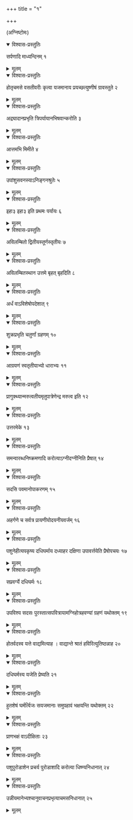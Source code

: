 +++
title = "१"

+++
  
(अग्निष्टोमः)



<details open><summary>विश्वास-प्रस्तुतिः</summary>

सर्पणादि माध्यन्दिनम् १
</details>

<details><summary>मूलम्</summary>

सर्पणादि माध्यन्दिनम् १
</details>


<details open><summary>विश्वास-प्रस्तुतिः</summary>

होतृचमसे वसतीवरीः कृत्वा यजमानाय प्रयच्छत्युष्णीषं ग्रावस्तुते २
</details>

<details><summary>मूलम्</summary>

होतृचमसे वसतीवरीः कृत्वा यजमानाय प्रयच्छत्युष्णीषं ग्रावस्तुते २
</details>


<details open><summary>विश्वास-प्रस्तुतिः</summary>

अद्र्यादानप्रभृति त्रिपर्यायानभिषवान्करोति ३
</details>

<details><summary>मूलम्</summary>

अद्र्यादानप्रभृति त्रिपर्यायानभिषवान्करोति ३
</details>


<details open><summary>विश्वास-प्रस्तुतिः</summary>

आत्तमभि मिमीते ४
</details>

<details><summary>मूलम्</summary>

आत्तमभि मिमीते ४
</details>


<details open><summary>विश्वास-प्रस्तुतिः</summary>

उपांशुसवनस्याऽनिङ्गनश्रुतेः ५
</details>

<details><summary>मूलम्</summary>

उपांशुसवनस्याऽनिङ्गनश्रुतेः ५
</details>


<details open><summary>विश्वास-प्रस्तुतिः</summary>

इहा३ इहा३ इति प्रथमः पर्यायः ६
</details>

<details><summary>मूलम्</summary>

इहा३ इहा३ इति प्रथमः पर्यायः ६
</details>


<details open><summary>विश्वास-प्रस्तुतिः</summary>

अविलम्बितो द्वितीयस्तूर्णस्तृतीयः ७
</details>

<details><summary>मूलम्</summary>

अविलम्बितो द्वितीयस्तूर्णस्तृतीयः ७
</details>


<details open><summary>विश्वास-प्रस्तुतिः</summary>

अविलम्बितस्थान उत्तमे बृहत् बृहदिति ८
</details>

<details><summary>मूलम्</summary>

अविलम्बितस्थान उत्तमे बृहत् बृहदिति ८
</details>


<details open><summary>विश्वास-प्रस्तुतिः</summary>

अर्धं वाऽविशेषोपदेशात् ९
</details>

<details><summary>मूलम्</summary>

अर्धं वाऽविशेषोपदेशात् ९
</details>


<details open><summary>विश्वास-प्रस्तुतिः</summary>

शुक्रप्रभृति चतुर्णां ग्रहणम् १०
</details>

<details><summary>मूलम्</summary>

शुक्रप्रभृति चतुर्णां ग्रहणम् १०
</details>


<details open><summary>विश्वास-प्रस्तुतिः</summary>

आग्रयणं स्वतृतीयाभ्यो धाराभ्यः ११
</details>

<details><summary>मूलम्</summary>

आग्रयणं स्वतृतीयाभ्यो धाराभ्यः ११
</details>


<details open><summary>विश्वास-प्रस्तुतिः</summary>

प्रागुक्थ्यान्मरुत्वतीयमृतुपात्रेणेन्द्र मरुत्व इति १२
</details>

<details><summary>मूलम्</summary>

प्रागुक्थ्यान्मरुत्वतीयमृतुपात्रेणेन्द्र मरुत्व इति १२
</details>


<details open><summary>विश्वास-प्रस्तुतिः</summary>

उत्तरमेके १३
</details>

<details><summary>मूलम्</summary>

उत्तरमेके १३
</details>


<details open><summary>विश्वास-प्रस्तुतिः</summary>

समन्वारब्धनिष्क्रमणादि करोत्याऽग्नीदग्नीनिति प्रैषात् १४
</details>

<details><summary>मूलम्</summary>

समन्वारब्धनिष्क्रमणादि करोत्याऽग्नीदग्नीनिति प्रैषात् १४
</details>


<details open><summary>विश्वास-प्रस्तुतिः</summary>

सदसि पवमानोपाकरणम् १५
</details>

<details><summary>मूलम्</summary>

सदसि पवमानोपाकरणम् १५
</details>


<details open><summary>विश्वास-प्रस्तुतिः</summary>

अहर्गणे च सर्वत्र प्रायणीयोदयनीयवर्जम् १६
</details>

<details><summary>मूलम्</summary>

अहर्गणे च सर्वत्र प्रायणीयोदयनीयवर्जम् १६
</details>


<details open><summary>विश्वास-प्रस्तुतिः</summary>

पशुनेहीत्यपकृष्य दधिघर्माय दध्याहर दक्षिणा उपावर्त्तयेति प्रैषोपचयः १७
</details>

<details><summary>मूलम्</summary>

पशुनेहीत्यपकृष्य दधिघर्माय दध्याहर दक्षिणा उपावर्त्तयेति प्रैषोपचयः १७
</details>


<details open><summary>विश्वास-प्रस्तुतिः</summary>

सप्रवर्ग्ये दधिघर्मः १८
</details>

<details><summary>मूलम्</summary>

सप्रवर्ग्ये दधिघर्मः १८
</details>


<details open><summary>विश्वास-प्रस्तुतिः</summary>

उपविश्य सदसः पुरस्तात्सपवित्रायामग्निहोत्रहवण्यां ग्रहणं यथोक्तम् १९
</details>

<details><summary>मूलम्</summary>

उपविश्य सदसः पुरस्तात्सपवित्रायामग्निहोत्रहवण्यां ग्रहणं यथोक्तम् १९
</details>


<details open><summary>विश्वास-प्रस्तुतिः</summary>

होतर्वदस्व यत्ते वाद्यमित्याह । वाद्यान्ते श्रातं हविरित्युतिष्ठन्नाह २०
</details>

<details><summary>मूलम्</summary>

होतर्वदस्व यत्ते वाद्यमित्याह । वाद्यान्ते श्रातं हविरित्युतिष्ठन्नाह २०
</details>


<details open><summary>विश्वास-प्रस्तुतिः</summary>

दधिघर्मस्य यजेति प्रेष्यति २१
</details>

<details><summary>मूलम्</summary>

दधिघर्मस्य यजेति प्रेष्यति २१
</details>


<details open><summary>विश्वास-प्रस्तुतिः</summary>

हुतशेषं घर्मर्त्विजः सयजमानाः समुपहावं भक्षयन्ति यथोक्तम् २२
</details>

<details><summary>मूलम्</summary>

हुतशेषं घर्मर्त्विजः सयजमानाः समुपहावं भक्षयन्ति यथोक्तम् २२
</details>


<details open><summary>विश्वास-प्रस्तुतिः</summary>

प्राणभक्षं वाऽदीक्षिताः २३
</details>

<details><summary>मूलम्</summary>

प्राणभक्षं वाऽदीक्षिताः २३
</details>


<details open><summary>विश्वास-प्रस्तुतिः</summary>

पशुपुरोडाशेन प्रचर्य पुरोडाशादि करोत्या धिष्ण्यनिधानात् २४
</details>

<details><summary>मूलम्</summary>

पशुपुरोडाशेन प्रचर्य पुरोडाशादि करोत्या धिष्ण्यनिधानात् २४
</details>


<details open><summary>विश्वास-प्रस्तुतिः</summary>

उन्नीयमानेभ्यश्चानुवाचनप्रभृत्याचमसनिधानात् २५
</details>

<details><summary>मूलम्</summary>

उन्नीयमानेभ्यश्चानुवाचनप्रभृत्याचमसनिधानात् २५
</details>
